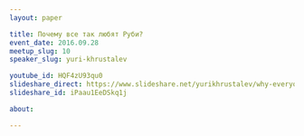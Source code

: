 ```yaml
---
layout: paper

title: Почему все так любят Руби?
event_date: 2016.09.28
meetup_slug: 10
speaker_slug: yuri-khrustalev

youtube_id: HQF4zU93qu0
slideshare_direct: https://www.slideshare.net/yurikhrustalev/why-everyone-likes-ruby
slideshare_id: iPaau1EeDSkq1j

about: 

---
```

